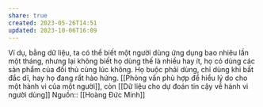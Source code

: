 ```yaml
---
share: true
created: 2023-05-26T14:51
updated: 2023-10-06T16:09
---
```

Ví dụ, bằng dữ liệu, ta có thể biết một người dùng ứng dụng bao nhiêu lần một tháng, nhưng lại không biết họ dùng thế là nhiều hay ít, họ có dùng các sản phẩm của đối thủ cùng lúc không. Họ buộc phải dùng, chỉ dùng khi bất đắc dĩ, hay họ đang rất hào hứng. [[Phỏng vấn phù hợp để hiểu lý do cho một hành vi của một người]], còn [[Dữ liệu cho dự đoán tin cậy về hành vi người dùng]]
Nguồn:: [[Hoàng Đức Minh]]
